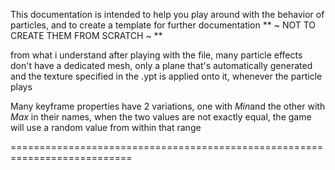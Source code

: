 This documentation is intended to help you play around with the behavior of particles, 
and to create a template for further documentation ** ~ NOT TO CREATE THEM FROM SCRATCH ~ **
																						
																						
from what i understand after playing with the file, many particle effects don't have a dedicated mesh, 
only a plane that's automatically generated and the texture specified in the .ypt is applied
onto it, whenever the particle plays 
																						
																						
																						
Many keyframe properties have 2 variations, one with *Min*and the other with *Max*
in their names, when the two values are not exactly equal, the game will use a random
value from within that range  


																		
===========================================================================
